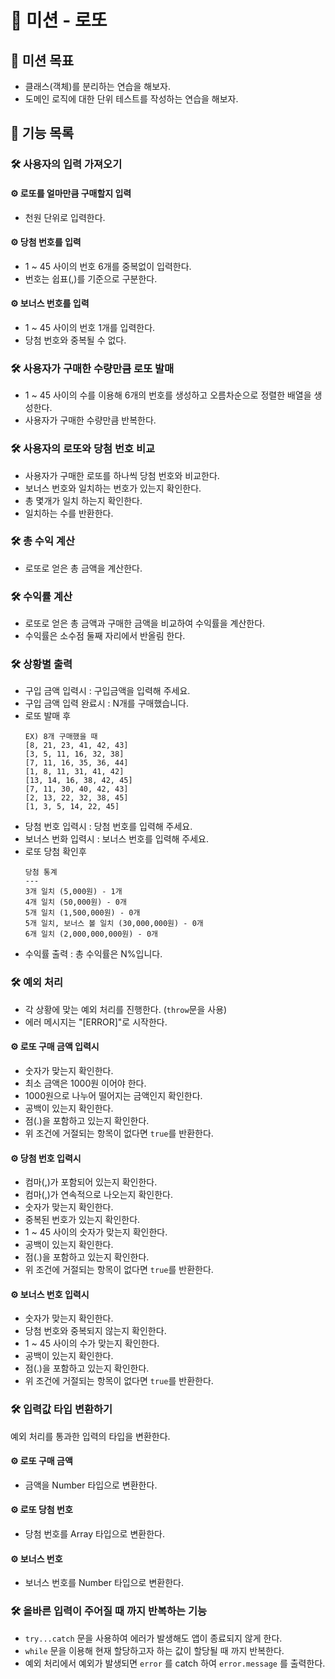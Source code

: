 # 🎱 미션 - 로또

## 🏁 미션 목표

- 클래스(객체)를 분리하는 연습을 해보자.
- 도메인 로직에 대한 단위 테스트를 작성하는 연습을 해보자.

## 📝 기능 목록

### 🛠️ 사용자의 입력 가져오기

#### ⚙️ 로또를 얼마만큼 구매할지 입력

- 천원 단위로 입력한다.

#### ⚙️ 당첨 번호를 입력

- 1 ~ 45 사이의 번호 6개를 중복없이 입력한다.
- 번호는 쉽표(,)를 기준으로 구분한다.

#### ⚙️ 보너스 번호를 입력

- 1 ~ 45 사이의 번호 1개를 입력한다.
- 당첨 번호와 중복될 수 없다.

### 🛠️ 사용자가 구매한 수량만큼 로또 발매

- 1 ~ 45 사이의 수를 이용해 6개의 번호를 생성하고 오름차순으로 정렬한 배열을 생성한다.
- 사용자가 구매한 수량만큼 반복한다.

### 🛠️ 사용자의 로또와 당첨 번호 비교

- 사용자가 구매한 로또를 하나씩 당첨 번호와 비교한다.
- 보너스 번호와 일치하는 번호가 있는지 확인한다.
- 총 몇개가 일치 하는지 확인한다.
- 일치하는 수를 반환한다.

### 🛠️ 총 수익 계산

- 로또로 얻은 총 금액을 계산한다.

### 🛠️ 수익률 계산

- 로또로 얻은 총 금액과 구매한 금액을 비교하여 수익률을 계산한다.
- 수익률은 소수점 둘째 자리에서 반올림 한다.

### 🛠️ 상황별 출력

- 구입 금액 입력시 : 구입금액을 입력해 주세요.
- 구입 금액 입력 완료시 : N개를 구매했습니다.
- 로또 발매 후
  ```
  EX) 8개 구매했을 때
  [8, 21, 23, 41, 42, 43]
  [3, 5, 11, 16, 32, 38]
  [7, 11, 16, 35, 36, 44]
  [1, 8, 11, 31, 41, 42]
  [13, 14, 16, 38, 42, 45]
  [7, 11, 30, 40, 42, 43]
  [2, 13, 22, 32, 38, 45]
  [1, 3, 5, 14, 22, 45]
  ```
- 당첨 번호 입력시 : 당첨 번호를 입력해 주세요.
- 보너스 번화 입력시 : 보너스 번호를 입력해 주세요.
- 로또 당첨 확인후
  ```
  당첨 통계
  ---
  3개 일치 (5,000원) - 1개
  4개 일치 (50,000원) - 0개
  5개 일치 (1,500,000원) - 0개
  5개 일치, 보너스 볼 일치 (30,000,000원) - 0개
  6개 일치 (2,000,000,000원) - 0개
  ```
- 수익률 출력 : 총 수익률은 N%입니다.

### 🛠️ 예외 처리

- 각 상황에 맞는 예외 처리를 진행한다. (`throw`문을 사용)
- 에러 메시지는 "[ERROR]"로 시작한다.

#### ⚙️ 로또 구매 금액 입력시

- 숫자가 맞는지 확인한다.
- 최소 금액은 1000원 이어야 한다.
- 1000원으로 나누어 떨어지는 금액인지 확인한다.
- 공백이 있는지 확인한다.
- 점(.)을 포함하고 있는지 확인한다.
- 위 조건에 거절되는 항목이 없다면 `true`를 반환한다.

#### ⚙️ 당첨 번호 입력시

- 컴마(,)가 포함되어 있는지 확인한다.
- 컴마(,)가 연속적으로 나오는지 확인한다.
- 숫자가 맞는지 확인한다.
- 중복된 번호가 있는지 확인한다.
- 1 ~ 45 사이의 숫자가 맞는지 확인한다.
- 공백이 있는지 확인한다.
- 점(.)을 포함하고 있는지 확인한다.
- 위 조건에 거절되는 항목이 없다면 `true`를 반환한다.

#### ⚙️ 보너스 번호 입력시

- 숫자가 맞는지 확인한다.
- 당첨 번호와 중복되지 않는지 확인한다.
- 1 ~ 45 사이의 수가 맞는지 확인한다.
- 공백이 있는지 확인한다.
- 점(.)을 포함하고 있는지 확인한다.
- 위 조건에 거절되는 항목이 없다면 `true`를 반환한다.

### 🛠️ 입력값 타입 변환하기

예외 처리를 통과한 입력의 타입을 변환한다.

#### ⚙️ 로또 구매 금액

- 금액을 Number 타입으로 변환한다.

#### ⚙️ 로또 당첨 번호

- 당첨 번호를 Array 타입으로 변환한다.

#### ⚙️ 보너스 번호

- 보너스 번호를 Number 타입으로 변환한다.

### 🛠️ 올바른 입력이 주어질 때 까지 반복하는 기능

- `try...catch` 문을 사용하여 에러가 발생해도 앱이 종료되지 않게 한다.
- `while` 문을 이용해 현재 할당하고자 하는 값이 할당될 때 까지 반복한다.
- 예외 처리에서 예외가 발생되면 `error` 를 catch 하여 `error.message` 를 출력한다.

